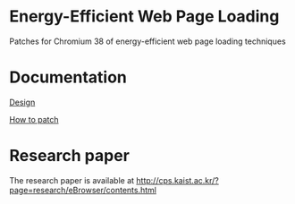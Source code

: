 # Energy-Efficient Web Page Loading
Patches for Chromium 38 of energy-efficient web page loading techniques

# Documentation
[Design](https://docs.google.com/document/d/1LmJ4bx4-PB3r7R_PreMySVeehjLwb62eylsgv_r7e6Y/edit?usp=sharing)

[How to patch](https://docs.google.com/document/d/1-HxSHusmhAFImI2uruCbvjFsNu-0OlOpr35XQmHmGbU/edit?usp=sharing)

# Research paper
The research paper is available at http://cps.kaist.ac.kr/?page=research/eBrowser/contents.html
